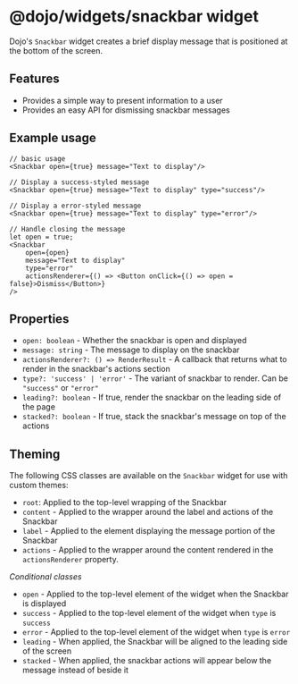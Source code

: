 # @dojo/widgets/snackbar widget

Dojo's `Snackbar` widget creates a brief display message that is positioned at the bottom of the screen.

## Features

- Provides a simple way to present information to a user
- Provides an easy API for dismissing snackbar messages

## Example usage

```tsx
// basic usage
<Snackbar open={true} message="Text to display"/>

// Display a success-styled message
<Snackbar open={true} message="Text to display" type="success"/>

// Display a error-styled message
<Snackbar open={true} message="Text to display" type="error"/>

// Handle closing the message
let open = true;
<Snackbar
	open={open}
	message="Text to display"
	type="error"
	actionsRenderer={() => <Button onClick={() => open = false}>Dismiss</Button>}
/>
```

## Properties


- `open: boolean` - Whether the snackbar is open and displayed
- `message: string` - The message to display on the snackbar
- `actionsRenderer?: () => RenderResult` -  A callback that returns what to render in the snackbar's actions section
- `type?: 'success' | 'error'` - The variant of snackbar to render. Can be `"success"` or `"error"`
- `leading?: boolean` - If true, render the snackbar on the leading side of the page
- `stacked?: boolean` - If true, stack the snackbar's message on top of the actions

## Theming

The following CSS classes are available on the `Snackbar` widget for use with custom themes:

- `root`: Applied to the top-level wrapping of the Snackbar
- `content` - Applied to the wrapper around the label and actions of the Snackbar
- `label` - Applied to the element displaying the message portion of the Snackbar
- `actions` - Applied to the wrapper around the content rendered in the `actionsRenderer` property.

*Conditional classes*

- `open` - Applied to the top-level element of the widget when the Snackbar is displayed
- `success` - Applied to the top-level element of the widget when `type` is `success`
- `error`  - Applied to the top-level element of the widget when `type` is `error`
- `leading` - When applied, the Snackbar will be aligned to the leading side of the screen
- `stacked` - When applied, the snackbar actions will appear below the message instead of beside it

